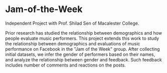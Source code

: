 # Jam-of-the-Week
Independent Project with Prof. Shilad Sen of Macalester College. 

Prior research has studied the relationship between demographics and how people evaluate music performers. This project extends this work to study the relationship between demographics and evaluations of music performance on Facebook in the "Jam of the Week" group. After collecting initial datasets, we infer the gender of performers based on their names, and analyze the relationship between gender and feedback. Such feedback includes number of comments and reactions on the posts. 
